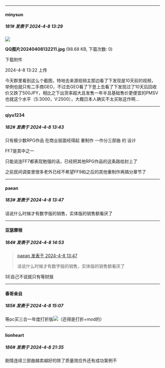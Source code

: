 ﻿
*****

####  minysun  
##### 181#       发表于 2024-4-8 13:29

<img src="https://img.saraba1st.com/forum/202404/08/132223hgt9mv4ivstqntqv.jpg" referrerpolicy="no-referrer">

<strong>QQ图片20240408132211.jpg</strong> (98.68 KB, 下载次数: 0)

下载附件

2024-4-8 13:22 上传

今天群里看到这么个截图，特地去来源视频主那边看了下发现是10天前的视频，举例也就只有二手商GEO，不过去GEO看了下登上去看了下发现过了10天后回收价又跌了500JPY，相比之下出货率超大且发售一年半且基础售价更便宜的PMSV也就这个水平（S:3000，V:2500），大概日本人确实不太买账这作啊...


*****

####  qiyu1234  
##### 182#       发表于 2024-4-8 13:43

只有极少数RPG作品 在商业层面经得起 重制作 一作分三部曲 的 设计

FF7是其中之一

只能说连FF7都表现勉强的话，已经把其他RPG作品的这条路给封上了

之前民间调查里很多老外已经不希望FF9和之后的其他重制作再搞分章节了


*****

####  paean  
##### 183#       发表于 2024-4-8 13:47

话说什么时候才有数字版的销售，实体版的销售额看厌了


*****

####  亚瑟摩根  
##### 184#       发表于 2024-4-8 14:53

<blockquote><a href="httphttps://bbs.saraba1st.com/2b/forum.php?mod=redirect&amp;goto=findpost&amp;pid=64524160&amp;ptid=2177622" target="_blank">paean 发表于 2024-4-8 13:47</a>

话说什么时候才有数字版的销售，实体版的销售额看厌了</blockquote>
SE自己不说就只有等财报


*****

####  春哥亲自  
##### 185#       发表于 2024-4-8 15:07

等pc买三合一年度打折版<img src="https://static.saraba1st.com/image/smiley/face2017/067.png" referrerpolicy="no-referrer">（还得是打折+mod的）


*****

####  lionheart  
##### 186#       发表于 2024-4-8 21:35

剧情连续三部曲越卖越好的除了质量效应外还有成功案例不

